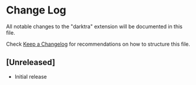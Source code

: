 # Change Log

All notable changes to the "darktra" extension will be documented in this file.

Check [Keep a Changelog](http://keepachangelog.com/) for recommendations on how to structure this file.

## [Unreleased]

- Initial release
